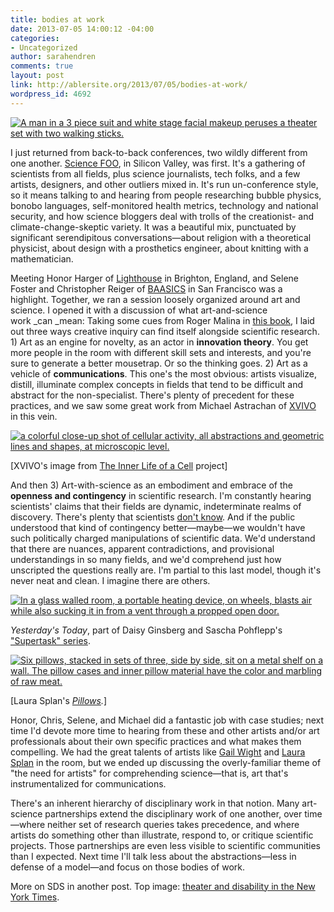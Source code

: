 ```yaml
---
title: bodies at work
date: 2013-07-05 14:00:12 -04:00
categories:
- Uncategorized
author: sarahendren
comments: true
layout: post
link: http://ablersite.org/2013/07/05/bodies-at-work/
wordpress_id: 4692
---
```


[![A man in a 3 piece suit and white stage facial makeup peruses a theater set with two walking sticks.](http://ablersite.files.wordpress.com/2013/07/30jptheater1-articlelarge.jpg)](http://ablersite.files.wordpress.com/2013/07/30jptheater1-articlelarge.jpg)

I just returned from back-to-back conferences, two wildly different from one another. [Science FOO](http://en.wikipedia.org/wiki/Science_Foo_Camp), in Silicon Valley, was first. It's a gathering of scientists from all fields, plus science journalists, tech folks, and a few artists, designers, and other outliers mixed in. It's run un-conference style, so it means talking to and hearing from people researching bubble physics, bonobo languages, self-monitored health metrics, technology and national security, and how science bloggers deal with trolls of the creationist- and climate-change-skeptic variety. It was a beautiful mix, punctuated by significant serendipitous conversations—about religion with a theoretical physicist, about design with a prosthetics engineer, about knitting with a mathematician.

Meeting Honor Harger of [Lighthouse](http://www.lighthouse.org.uk/) in Brighton, England, and Selene Foster and Christopher Reiger of [BAASICS](http://www.baasics.com/) in San Francisco was a highlight. Together, we ran a session loosely organized around art and science. I opened it with a discussion of what art-and-science work _can _mean: Taking some cues from Roger Malina in [this book](http://www.amazon.com/Artists---Labs-Processes-Jill-Scott/dp/3211279571/ref=sr_1_3?ie=UTF8&qid=1372817142&sr=8-3&keywords=artists+in+labs), I laid out three ways creative inquiry can find itself alongside scientific research. 1) Art as an engine for novelty, as an actor in **innovation theory**. You get more people in the room with different skill sets and interests, and you're sure to generate a better mousetrap. Or so the thinking goes. 2) Art as a vehicle of **communications**. This one's the most obvious: artists visualize, distill, illuminate complex concepts in fields that tend to be difficult and abstract for the non-specialist. There's plenty of precedent for these practices, and we saw some great work from Michael Astrachan of [XVIVO](http://www.xvivo.net/) in this vein.

[![a colorful close-up shot of cellular activity, all abstractions and geometric lines and shapes, at microscopic level.](http://ablersite.files.wordpress.com/2013/07/harinn082009slide.jpg)](http://ablersite.files.wordpress.com/2013/07/harinn082009slide.jpg)

[XVIVO's image from [The Inner Life of a Cell](http://www.xvivo.net/the-inner-life-of-the-cell/) project]

And then 3) Art-with-science as an embodiment and embrace of the **openness and contingency** in scientific research. I'm constantly hearing scientists' claims that their fields are dynamic, indeterminate realms of discovery. There's plenty that scientists [don't know](http://ablersite.org/2013/02/22/ignorance-in-science/). And if the public understood that kind of contingency better—maybe—we wouldn't have such politically charged manipulations of scientific data. We'd understand that there are nuances, apparent contradictions, and provisional understandings in so many fields, and we'd comprehend just how unscripted the questions really are. I'm partial to this last model, though it's never neat and clean. I imagine there are others.

[![In a glass walled room, a portable heating device, on wheels, blasts air while also sucking it in from a vent through a propped open door.](http://ablersite.files.wordpress.com/2013/07/yesterdaystoday1_1.jpg)](http://ablersite.files.wordpress.com/2013/07/yesterdaystoday1_1.jpg)

_Yesterday's Today_, part of Daisy Ginsberg and Sascha Pohflepp's ["Supertask" series](http://daisyginsberg.com/projects/supertask.html).

[![Six pillows, stacked in sets of three, side by side, sit on a metal shelf on a wall. The pillow cases and inner pillow material have the color and marbling of raw meat.](http://ablersite.files.wordpress.com/2013/07/pillows-02.jpg)](http://ablersite.files.wordpress.com/2013/07/pillows-02.jpg)

[Laura Splan's _[Pillows](http://laurasplan.com/projects/pillows.html)._]

Honor, Chris, Selene, and Michael did a fantastic job with case studies; next time I'd devote more time to hearing from these and other artists and/or art professionals about their own specific practices and what makes them compelling. We had the great talents of artists like [Gail Wight](http://www.stanford.edu/~gailw/) and [Laura Splan](http://laurasplan.com/) in the room, but we ended up discussing the overly-familiar theme of "the need for artists" for comprehending science—that is, art that's instrumentalized for communications.

There's an inherent hierarchy of disciplinary work in that notion. Many art-science partnerships extend the disciplinary work of one another, over time—where neither set of research queries takes precedence, and where artists do something other than illustrate, respond to, or critique scientific projects. Those partnerships are even less visible to scientific communities than I expected. Next time I'll talk less about the abstractions—less in defense of a model—and focus on those bodies of work.

More on SDS in another post. Top image: [theater and disability in the New York Times](http://www.nytimes.com/2013/06/30/nyregion/the-apothetae-aims-to-merge-disabilities-into-the-theatrical-mainstream.html?smid=fb-share&_r=0).
